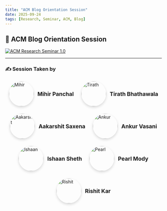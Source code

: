 ```yaml
---
title: "ACM Blog Orientation Session"
date: 2025-09-24
tags: [Research, Seminar, ACM, Blog]
---
```



## 🎥 ACM Blog Orientation Session

[![ACM Research Seminar 1.0](https://img.youtube.com/vi/AymceQOzj2A/maxresdefault.jpg)](https://www.youtube.com/watch?v=AymceQOzj2A)

---

<h3> ✍️ Session Taken by </h3>

<div style="display: flex; flex-wrap: wrap; justify-content: center; gap: 1.5rem; margin-top: 1.5rem; max-width: 800px; margin-left: auto; margin-right: auto;">
  <div style="display: flex; align-items: center; gap: 0.75rem;">
    <img src="/images/authors/mihir.png" alt="Mihir" style="width: 80px; height: 80px; border-radius: 50%; object-fit: cover; box-shadow: 0 4px 8px rgba(0,0,0,0.15);" />
    <div>
      <p style="margin: 0; font-size: 1.1rem; font-weight: bold;">Mihir Panchal</p>
    </div>
  </div>

  <div style="display: flex; align-items: center; gap: 0.75rem;">
    <img src="/images/introduction/tirath.png" alt="Tirath" style="width: 80px; height: 80px; border-radius: 50%; object-fit: cover; box-shadow: 0 4px 8px rgba(0,0,0,0.15);" />
    <div>
      <p style="margin: 0; font-size: 1.1rem; font-weight: bold;">Tirath Bhathawala</p>
    </div>
  </div>
  
  <div style="display: flex; align-items: center; gap: 0.75rem;">
    <img src="/images/introduction/aakarshit.png" alt="Aakarshit" style="width: 80px; height: 80px; border-radius: 50%; object-fit: cover; box-shadow: 0 4px 8px rgba(0,0,0,0.15);" />
    <div>
      <p style="margin: 0; font-size: 1.1rem; font-weight: bold;">Aakarshit Saxena</p>
    </div>
  </div>
  
  <div style="display: flex; align-items: center; gap: 0.75rem;">
    <img src="/images/introduction/ankur.png" alt="Ankur" style="width: 80px; height: 80px; border-radius: 50%; object-fit: cover; box-shadow: 0 4px 8px rgba(0,0,0,0.15);" />
    <div>
      <p style="margin: 0; font-size: 1.1rem; font-weight: bold;">Ankur Vasani</p>
    </div>
  </div>
  
  <div style="display: flex; align-items: center; gap: 0.75rem;">
    <img src="/images/introduction/ishaan.png" alt="Ishaan" style="width: 80px; height: 80px; border-radius: 50%; object-fit: cover; box-shadow: 0 4px 8px rgba(0,0,0,0.15);" />
    <div>
      <p style="margin: 0; font-size: 1.1rem; font-weight: bold;">Ishaan Sheth</p>
    </div>
  </div>
  
  <div style="display: flex; align-items: center; gap: 0.75rem;">
    <img src="/images/introduction/pearl.png" alt="Pearl" style="width: 80px; height: 80px; border-radius: 50%; object-fit: cover; box-shadow: 0 4px 8px rgba(0,0,0,0.15);" />
    <div>
      <p style="margin: 0; font-size: 1.1rem; font-weight: bold;">Pearl Mody</p>
    </div>
  </div>
  
  <div style="display: flex; align-items: center; gap: 0.75rem;">
    <img src="/images/introduction/rishit.png" alt="Rishit" style="width: 80px; height: 80px; border-radius: 50%; object-fit: cover; box-shadow: 0 4px 8px rgba(0,0,0,0.15);" />
    <div>
      <p style="margin: 0; font-size: 1.1rem; font-weight: bold;">Rishit Kar</p>
    </div>
  </div>
</div>
